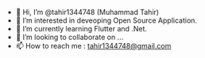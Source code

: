 - 👋 Hi, I’m @tahir1344748 (Muhammad Tahir)
- 👀 I’m interested in deveoping Open Source Application.
- 🌱 I’m currently learning Flutter and .Net.
- 💞️ I’m looking to collaborate on ...
- 📫 How to reach me : tahir1344748@gmail.com
